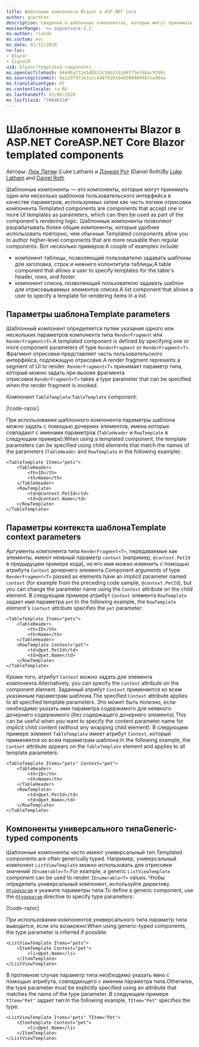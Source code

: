 ```yaml
---
title: Шаблонные компоненты Blazor в ASP.NET Core
author: guardrex
description: Сведения о шаблонных компонентах, которые могут принимать один или несколько шаблонов пользовательского интерфейса в качестве параметров, используемых затем как часть логики отрисовки компонента.
monikerRange: '>= aspnetcore-3.1'
ms.author: riande
ms.custom: mvc
ms.date: 02/12/2020
no-loc:
- Blazor
- SignalR
uid: blazor/templated-components
ms.openlocfilehash: b64d6a731e540b13c50b2c6108f75efd0ac9290c
ms.sourcegitcommit: 9a129f5f3e31cc449742b164d5004894bfca90aa
ms.translationtype: HT
ms.contentlocale: ru-RU
ms.lasthandoff: 03/06/2020
ms.locfileid: "78646534"
---
```

# <a name="aspnet-core-opno-locblazor-templated-components"></a><span data-ttu-id="6629b-103">Шаблонные компоненты Blazor в ASP.NET Core</span><span class="sxs-lookup"><span data-stu-id="6629b-103">ASP.NET Core Blazor templated components</span></span>

<span data-ttu-id="6629b-104">Авторы: [Люк Латэм](https://github.com/guardrex) (Luke Latham) и [Дэниэл Рот](https://github.com/danroth27) (Daniel Roth)</span><span class="sxs-lookup"><span data-stu-id="6629b-104">By [Luke Latham](https://github.com/guardrex) and [Daniel Roth](https://github.com/danroth27)</span></span>

<span data-ttu-id="6629b-105">Шаблонные компоненты — это компоненты, которые могут принимать один или несколько шаблонов пользовательского интерфейса в качестве параметров, используемых затем как часть логики отрисовки компонента.</span><span class="sxs-lookup"><span data-stu-id="6629b-105">Templated components are components that accept one or more UI templates as parameters, which can then be used as part of the component's rendering logic.</span></span> <span data-ttu-id="6629b-106">Шаблонные компоненты позволяют разрабатывать более общие компоненты, которые удобнее использовать повторно, чем обычные.</span><span class="sxs-lookup"><span data-stu-id="6629b-106">Templated components allow you to author higher-level components that are more reusable than regular components.</span></span> <span data-ttu-id="6629b-107">Вот несколько примеров:</span><span class="sxs-lookup"><span data-stu-id="6629b-107">A couple of examples include:</span></span>

* <span data-ttu-id="6629b-108">компонент таблицы, позволяющий пользователю задавать шаблоны для заголовка, строк и нижнего колонтитула таблицы;</span><span class="sxs-lookup"><span data-stu-id="6629b-108">A table component that allows a user to specify templates for the table's header, rows, and footer.</span></span>
* <span data-ttu-id="6629b-109">компонент списка, позволяющий пользователю задавать шаблон для отрисовываемых элементов списка.</span><span class="sxs-lookup"><span data-stu-id="6629b-109">A list component that allows a user to specify a template for rendering items in a list.</span></span>

## <a name="template-parameters"></a><span data-ttu-id="6629b-110">Параметры шаблона</span><span class="sxs-lookup"><span data-stu-id="6629b-110">Template parameters</span></span>

<span data-ttu-id="6629b-111">Шаблонный компонент определяется путем указания одного или нескольких параметров компонента типа `RenderFragment` или `RenderFragment<T>`.</span><span class="sxs-lookup"><span data-stu-id="6629b-111">A templated component is defined by specifying one or more component parameters of type `RenderFragment` or `RenderFragment<T>`.</span></span> <span data-ttu-id="6629b-112">Фрагмент отрисовки представляет часть пользовательского интерфейса, подлежащую отрисовке.</span><span class="sxs-lookup"><span data-stu-id="6629b-112">A render fragment represents a segment of UI to render.</span></span> <span data-ttu-id="6629b-113">`RenderFragment<T>` принимает параметр типа, который можно задать при вызове фрагмента отрисовки.</span><span class="sxs-lookup"><span data-stu-id="6629b-113">`RenderFragment<T>` takes a type parameter that can be specified when the render fragment is invoked.</span></span>

<span data-ttu-id="6629b-114">Компонент `TableTemplate`:</span><span class="sxs-lookup"><span data-stu-id="6629b-114">`TableTemplate` component:</span></span>

[!code-razor[](common/samples/3.x/BlazorWebAssemblySample/Components/TableTemplate.razor)]

<span data-ttu-id="6629b-115">При использовании шаблонного компонента параметры шаблона можно задать с помощью дочерних элементов, имена которых совпадают с именами параметров (`TableHeader` и `RowTemplate` в следующем примере):</span><span class="sxs-lookup"><span data-stu-id="6629b-115">When using a templated component, the template parameters can be specified using child elements that match the names of the parameters (`TableHeader` and `RowTemplate` in the following example):</span></span>

```razor
<TableTemplate Items="pets">
    <TableHeader>
        <th>ID</th>
        <th>Name</th>
    </TableHeader>
    <RowTemplate>
        <td>@context.PetId</td>
        <td>@context.Name</td>
    </RowTemplate>
</TableTemplate>
```

## <a name="template-context-parameters"></a><span data-ttu-id="6629b-116">Параметры контекста шаблона</span><span class="sxs-lookup"><span data-stu-id="6629b-116">Template context parameters</span></span>

<span data-ttu-id="6629b-117">Аргументы компонента типа `RenderFragment<T>`, передаваемые как элементы, имеют неявный параметр `context` (например, `@context.PetId` в предыдущем примере кода), но его имя можно изменить с помощью атрибута `Context` дочернего элемента.</span><span class="sxs-lookup"><span data-stu-id="6629b-117">Component arguments of type `RenderFragment<T>` passed as elements have an implicit parameter named `context` (for example from the preceding code sample, `@context.PetId`), but you can change the parameter name using the `Context` attribute on the child element.</span></span> <span data-ttu-id="6629b-118">В следующем примере атрибут `Context` элемента `RowTemplate` задает имя параметра `pet`:</span><span class="sxs-lookup"><span data-stu-id="6629b-118">In the following example, the `RowTemplate` element's `Context` attribute specifies the `pet` parameter:</span></span>

```razor
<TableTemplate Items="pets">
    <TableHeader>
        <th>ID</th>
        <th>Name</th>
    </TableHeader>
    <RowTemplate Context="pet">
        <td>@pet.PetId</td>
        <td>@pet.Name</td>
    </RowTemplate>
</TableTemplate>
```

<span data-ttu-id="6629b-119">Кроме того, атрибут `Context` можно задать для элемента компонента.</span><span class="sxs-lookup"><span data-stu-id="6629b-119">Alternatively, you can specify the `Context` attribute on the component element.</span></span> <span data-ttu-id="6629b-120">Заданный атрибут `Context` применяется ко всем указанным параметрам шаблона.</span><span class="sxs-lookup"><span data-stu-id="6629b-120">The specified `Context` attribute applies to all specified template parameters.</span></span> <span data-ttu-id="6629b-121">Это может быть полезно, если необходимо указать имя параметра содержимого для неявного дочернего содержимого (без содержащего дочернего элемента).</span><span class="sxs-lookup"><span data-stu-id="6629b-121">This can be useful when you want to specify the content parameter name for implicit child content (without any wrapping child element).</span></span> <span data-ttu-id="6629b-122">В следующем примере элемент `TableTemplate` имеет атрибут `Context`, который применяется ко всем параметрам шаблона:</span><span class="sxs-lookup"><span data-stu-id="6629b-122">In the following example, the `Context` attribute appears on the `TableTemplate` element and applies to all template parameters:</span></span>

```razor
<TableTemplate Items="pets" Context="pet">
    <TableHeader>
        <th>ID</th>
        <th>Name</th>
    </TableHeader>
    <RowTemplate>
        <td>@pet.PetId</td>
        <td>@pet.Name</td>
    </RowTemplate>
</TableTemplate>
```

## <a name="generic-typed-components"></a><span data-ttu-id="6629b-123">Компоненты универсального типа</span><span class="sxs-lookup"><span data-stu-id="6629b-123">Generic-typed components</span></span>

<span data-ttu-id="6629b-124">Шаблонные компоненты часто имеют универсальный тип.</span><span class="sxs-lookup"><span data-stu-id="6629b-124">Templated components are often generically typed.</span></span> <span data-ttu-id="6629b-125">Например, универсальный компонент `ListViewTemplate` можно использовать для отрисовки значений `IEnumerable<T>`.</span><span class="sxs-lookup"><span data-stu-id="6629b-125">For example, a generic `ListViewTemplate` component can be used to render `IEnumerable<T>` values.</span></span> <span data-ttu-id="6629b-126">Чтобы определить универсальный компонент, используйте директиву [`@typeparam`](xref:mvc/views/razor#typeparam) и укажите параметры типа:</span><span class="sxs-lookup"><span data-stu-id="6629b-126">To define a generic component, use the [`@typeparam`](xref:mvc/views/razor#typeparam) directive to specify type parameters:</span></span>

[!code-razor[](common/samples/3.x/BlazorWebAssemblySample/Components/ListViewTemplate.razor)]

<span data-ttu-id="6629b-127">При использовании компонентов универсального типа параметр типа выводится, если это возможно:</span><span class="sxs-lookup"><span data-stu-id="6629b-127">When using generic-typed components, the type parameter is inferred if possible:</span></span>

```razor
<ListViewTemplate Items="pets">
    <ItemTemplate Context="pet">
        <li>@pet.Name</li>
    </ItemTemplate>
</ListViewTemplate>
```

<span data-ttu-id="6629b-128">В противном случае параметр типа необходимо указать явно с помощью атрибута, совпадающего с именем параметра типа.</span><span class="sxs-lookup"><span data-stu-id="6629b-128">Otherwise, the type parameter must be explicitly specified using an attribute that matches the name of the type parameter.</span></span> <span data-ttu-id="6629b-129">В следующем примере `TItem="Pet"` задает тип:</span><span class="sxs-lookup"><span data-stu-id="6629b-129">In the following example, `TItem="Pet"` specifies the type:</span></span>

```razor
<ListViewTemplate Items="pets" TItem="Pet">
    <ItemTemplate Context="pet">
        <li>@pet.Name</li>
    </ItemTemplate>
</ListViewTemplate>
```
